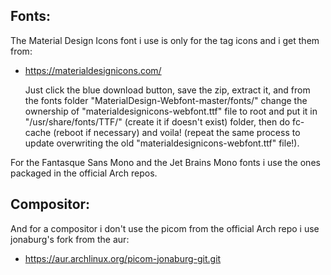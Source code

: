 Fonts:
------

  The Material Design Icons font i use is only for the tag icons and i get them from:
  - https://materialdesignicons.com/
  
    Just click the blue download button, save the zip, extract it, and from the fonts folder "MaterialDesign-Webfont-master/fonts/"
    change the ownership of "materialdesignicons-webfont.ttf" file to root and put it in "/usr/share/fonts/TTF/" (create it if doesn't exist) folder,
    then do fc-cache (reboot if necessary) and voila!
    (repeat the same process to update overwriting the old "materialdesignicons-webfont.ttf" file!).
  
  For the Fantasque Sans Mono and the Jet Brains Mono fonts i use the ones packaged in the official Arch repos.

Compositor:
-----------
  
  And for a compositor i don't use the picom from the official Arch repo i use jonaburg's fork from the aur:
  - https://aur.archlinux.org/picom-jonaburg-git.git
